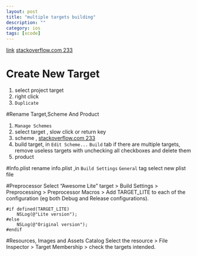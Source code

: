 ```yaml
---
layout: post
title: "multiple targets building"
description: ""
category: ios
tags: [xcode]
---
```

[link](http://samwize.com/2014/05/22/create-multiple-targets-slash-apps-for-1-xcode-project/)
[stackoverflow.com 233](http://stackoverflow.com/questions/5346767/is-there-a-way-to-rename-an-xcode-4-scheme) 


# Create New Target
1. select project target 
2. right click 
3. `Duplicate`

#Rename Target,Scheme And Product
1. `Manage Schemes`
1. select target , slow click or return key
2. scheme , [stackoverflow.com 233](http://stackoverflow.com/questions/5346767/is-there-a-way-to-rename-an-xcode-4-scheme) 
3. build target, in `Edit Scheme...` `Build` tab if there are multiple targets, remove useless targets with unchecking all checkboxes and delete them
4. product

#Info.plist
rename info.plist ,in `Build Settings` `General` tag select new plist file

#Preprocessor
Select “Awesome Lite” target > Build Settings > Preprocessing > Preprocessor Macros > Add TARGET_LITE to each of the configuration (eg both Debug and Release configurations).


```objc
#if defined(TARGET_LITE)
    NSLog(@"Lite version");
#else
    NSLog(@"Original version");
#endif
```

#Resources, Images and Assets Catalog
Select the resource > File Inspector > Target Membership > check the targets intended.